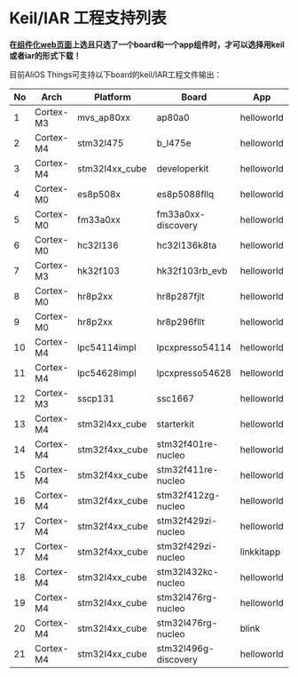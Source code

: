 # Keil/IAR 工程支持列表

**在[组件化web页面](https://aliosthings.iot.aliyun.com/aos/download)上选且只选了一个board和一个app组件时，才可以选择用keil或者iar的形式下载！**

目前AliOS Things可支持以下board的keil/IAR工程文件输出：

|No|Arch|Platform|Board|App|Keil|IAR|
| -------- | -------- | -------- | -------- | ----------- | ----- | ----- |
|1|Cortex-M3|mvs_ap80xx|ap80a0|helloworld|✔|
|2|Cortex-M4|stm32l475|b_l475e|helloworld|✔|✔|
|3|Cortex-M4|stm32l4xx_cube|developerkit|helloworld|✔|✔|
|4|Cortex-M0|es8p508x|es8p5088fllq|helloworld|✔|
|5|Cortex-M0|fm33a0xx|fm33a0xx-discovery|helloworld|✔|
|6|Cortex-M0|hc32l136|hc32l136k8ta|helloworld|✔|
|7|Cortex-M3|hk32f103|hk32f103rb_evb|helloworld|✔|
|8|Cortex-M0|hr8p2xx|hr8p287fjlt|helloworld|✔|
|9|Cortex-M0|hr8p2xx|hr8p296fllt|helloworld|✔|
|10|Cortex-M4|lpc54114impl|lpcxpresso54114|helloworld|✔|✔|
|11|Cortex-M4|lpc54628impl|lpcxpresso54628|helloworld|✔|✔|
|12|Cortex-M3|sscp131|ssc1667|helloworld|✔|
|13|Cortex-M4|stm32l4xx_cube|starterkit|helloworld|✔|✔|
|14|Cortex-M4|stm32f4xx_cube|stm32f401re-nucleo|helloworld|✔|✔|
|15|Cortex-M4|stm32f4xx_cube|stm32f411re-nucleo|helloworld|✔|✔|
|16|Cortex-M4|stm32f4xx_cube|stm32f412zg-nucleo|helloworld|✔|✔|
|17|Cortex-M4|stm32f4xx_cube|stm32f429zi-nucleo|helloworld|✔|✔|
|17|Cortex-M4|stm32f4xx_cube|stm32f429zi-nucleo|linkkitapp|✔|
|18|Cortex-M4|stm32I4xx_cube|stm32l432kc-nucleo|helloworld|✔|✔|
|19|Cortex-M4|stm32I4xx_cube|stm32l476rg-nucleo |helloworld|✔|✔|
|20|Cortex-M4|stm32I4xx_cube|stm32l476rg-nucleo |blink|✔|✔|
|21|Cortex-M4|stm32I4xx_cube|stm32l496g-discovery|helloworld|✔|✔|
